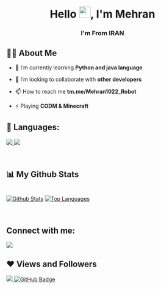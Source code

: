 <!-- 👋 Hi, I’m @Mehran1022mm
- 👀 I’m interested in ...
- 🌱 I’m currently learning ...
- 💞️ I’m looking to collaborate on ...
- 📫 How to reach me ...--->


<h1 align="center">Hello <img src="https://raw.githubusercontent.com/MartinHeinz/MartinHeinz/master/wave.gif" width="30px">, I'm Mehran</h1>
<h3 align="center">I'm From IRAN</h3>


## 🙋‍♂️ About Me

- 🌱 I’m currently learning **Python and java language**

- 👯 I’m looking to collaborate with **other developers**


- 📫 How to reach me **tm.me/Mehran1022_Robot**

- ⚡ Playing **CODM & Minecraft**

## 🚀 Languages:

<p align="left"> 
    <a href="https://www.python.org" target="_blank"> <img src="https://img.icons8.com/color/48/000000/python.png"/> </a> 
    <a style="padding-right:8px;" href="https://nodejs.org" target="_blank"> <img src="https://img.icons8.com/color/48/000000/nodejs.png"/> </a> 
</p>
<!-- [![React Badge](https://img.shields.io/badge/-React-61DBFB?style=for-the-badge&labelColor=black&logo=react&logoColor=61DBFB)](#)  [![Javascript Badge](https://img.shields.io/badge/-Javascript-F0DB4F?style=for-the-badge&labelColor=black&logo=javascript&logoColor=F0DB4F)](#) [![Typescript Badge](https://img.shields.io/badge/-Typescript-007acc?style=for-the-badge&labelColor=black&logo=typescript&logoColor=007acc)](#) [![Nodejs Badge](https://img.shields.io/badge/-Nodejs-3C873A?style=for-the-badge&labelColor=black&logo=node.js&logoColor=3C873A)](#) [![GraphQL Badge](https://img.shields.io/badge/-GraphQl-e535ab?style=for-the-badge&labelColor=black&logo=node.js&logoColor=e535ab)](#) -->
<br/>

## 📊 My Github Stats

  <br/>
    <a href="https://github.com/valaDevs/github-readme-stats"><img alt="Github Stats" src="https://github-readme-stats.vercel.app/api?username=mehran1022mm&show_icons=true&count_private=true&theme=react&hide_border=true&bg_color=0D1117" /></a>
  <a href="https://github.com/valaDevs/github-readme-stats"><img alt="Top Languages" src="https://github-readme-stats.vercel.app/api/top-langs/?username=mehran1022mm&langs_count=8&count_private=true&layout=compact&theme=react&hide_border=true&bg_color=0D1117" /></a>
  <br/>



<br/>
<br/>

## Connect with me:
<p align="left">

<a href = "https://telegram.org/mehran1022_robot"><img src="https://img.icons8.com/fluent/50/000000/telegram-app.png"/></a>


</p>

## ❤ Views and Followers
<a href="https://github.com/Meghna-DAS/github-profile-views-counter">
    <img src="https://komarev.com/ghpvc/?username=mehran1022mm">
</a>
<a href="https://github.com/mehran1022?tab=followers"><img src="https://img.shields.io/github/followers/mehran1022mm?label=Followers&style=social" alt="GitHub Badge"></a>
